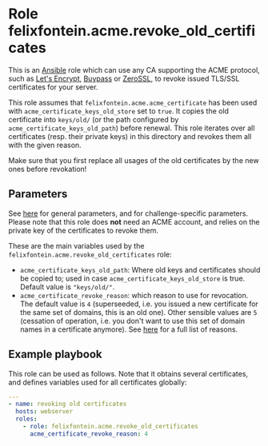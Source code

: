 # Role felixfontein.acme.revoke_old_certificates

This is an [Ansible](https://github.com/ansible/ansible) role which can use any CA supporting the ACME protocol, such as [Let's Encrypt](https://letsencrypt.org/), [Buypass](https://www.buypass.com/ssl/products/acme) or [ZeroSSL](https://zerossl.com/features/acme/), to revoke issued TLS/SSL certificates for your server.

This role assumes that `felixfontein.acme.acme_certificate` has been used with `acme_certificate_keys_old_store` set to `true`. It copies the old certificate into `keys/old/` (or the path configured by `acme_certificate_keys_old_path`) before renewal. This role iterates over all certificates (resp. their private keys) in this directory and revokes them all with the given reason.

Make sure that you first replace all usages of the old certificates by the new ones before revokation!

## Parameters

See [here](./README.general-parameters.md) for general parameters, and for challenge-specific parameters. Please note that this role does **not** need an ACME account, and relies on the private key of the certificates to revoke them.

These are the main variables used by the `felixfontein.acme.revoke_old_certificates` role:

- `acme_certificate_keys_old_path`: Where old keys and certificates should be copied to; used in case `acme_certificate_keys_old_store` is true. Default value is `"keys/old/"`.
- `acme_certificate_revoke_reason`: which reason to use for revocation. The default value is `4` (superseeded, i.e. you issued a new certificate for the same set of domains, this is an old one). Other sensible values are `5` (cessation of operation, i.e. you don't want to use this set of domain names in a certificate anymore). See [here](https://docs.ansible.com/ansible/latest/collections/community/crypto/acme_certificate_revoke_module.html#parameter-revoke_reason) for a full list of reasons.

## Example playbook

This role can be used as follows. Note that it obtains several certificates, and defines variables used for all certificates globally:
```.yaml
---
- name: revoking old certificates
  hosts: webserver
  roles:
    - role: felixfontein.acme.revoke_old_certificates
      acme_certificate_revoke_reason: 4
```
